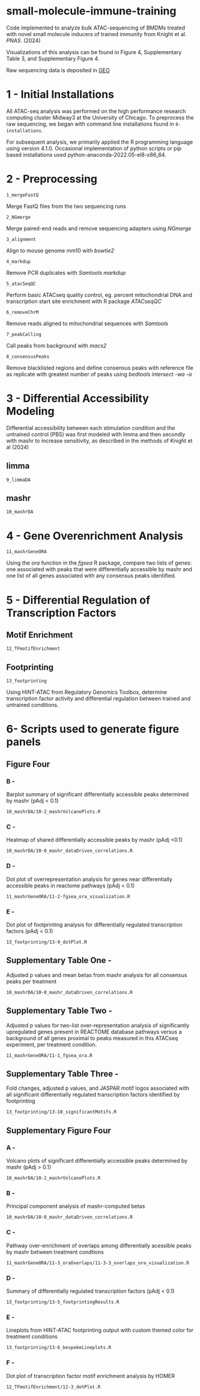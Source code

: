 # small-molecule-immune-training
Code implemented to analyze bulk ATAC-sequencing of BMDMs treated with novel small molecule inducers of trained immunity from Knight et al. <i>PNAS</i>. (2024)

Visualizations of this analysis can be found in Figure 4, Supplementary Table 3, and Supplementary Figure 4.

Raw sequencing data is deposited in [GEO](https://www.ncbi.nlm.nih.gov/geo/query/acc.cgi?acc=GSE270608)


# 1 - Initial Installations
All ATAC-seq analysis was performed on the high performance research computing cluster Midway3 at the University of Chicago. To preprocess the raw sequencing, we began with command line installations found in `0-installations`. 

For subsequent analysis, we primarily applied the R programming language using version 4.1.0. Occasional implementation of python scripts or pip based installations used python-anaconda-2022.05-el8-x86_64. 

# 2 - Preprocessing
`1_mergeFastQ`

Merge FastQ files from the two sequencing runs

`2_NGmerge`

Merge paired-end reads and remove sequencing adapters using <i>NGmerge</i>

`3_alignment`

Align to mouse genome mm10 with <i>bowtie2</i>

`4_markdup`

Remove PCR duplicates with <i>Samtools markdup</i>

`5_atacSeqQC`

Perform basic ATACseq quality control, eg. percent mitochondrial DNA and transcription start site enrichment with R package <i>ATACseqQC</i>

`6_removeChrM`

Remove reads aligned to mitochondrial sequences with <i>Samtools</i>

`7_peakCalling`

Call peaks from background with <i>macs2</i>

`8_consensusPeaks`

Remove blacklisted regions and define consensus peaks with reference file as replicate with greatest number of peaks using <i>bedtools intersect -wa -a</i>


# 3 - Differential Accessibility Modeling
Differential accessibility between each stimulation condition and the untrained control (PBS) was first modeled with limma and then secondly with mashr to increase sensitivity, as described in the methods of Knight et al (2024)

## limma
`9_limmaDA`

## mashr
`10_mashrDA`

# 4 - Gene Overenrichment Analysis
`11_mashrGeneORA`

Using the <i>ora</i> function in the <i>fgsea</i> R package, compare two lists of genes: one associated with peaks that were differentially accessible by mashr and one list of all genes associated with any consensus peaks identified.

# 5 - Differential Regulation of Transcription Factors

## Motif Enrichment
`12_TFmotifEnrichment`



## Footprinting
`13_footprinting`

Using HINT-ATAC from Regulatory Genomics Toolbox, determine transcription factor activity and differential regulation between trained and untrained conditions.


# 6- Scripts used to generate figure panels

## Figure Four

### B - 
Barplot summary of significant differentially accessible peaks determined by mashr (pAdj < 0.1)

`10_mashrDA/10-2_mashrVolcanoPlots.R`

### C - 
Heatmap of shared differentially accessible peaks by mashr (pAdj <0.1)

`10_mashrDA/10-0_mashr_dataDriven_correlations.R`

### D - 
Dot plot of overrepresentation analysis for genes near differentially accessible peaks in reactome pathways (pAdj < 0.1)

`11_mashrGeneORA/11-2-fgsea_ora_visualization.R`

### E - 
Dot plot of footprinting analysis for differentially regulated transcription factors (pAdj < 0.1)

`13_footprinting/13-9_dotPlot.R`

## Supplementary Table One -
Adjusted p values and mean betas from mashr analysis for all consensus peaks per treatment

`10_mashrDA/10-0_mashr_dataDriven_correlations.R`


## Supplementary Table Two -
Adjusted p values for two-list over-representation analysis of significantly upregulated genes present in REACTOME database pathways versus a background of all genes proximal to peaks measured in this ATACseq experiment, per treatment condition.

`11_mashrGeneORA/11-1_fgsea_ora.R`


## Supplementary Table Three -
Fold changes, adjusted p values, and JASPAR motif logos associated with all significant differentially regulated transcription factors identified by footprinting

`13_footprinting/13-10_significantMotifs.R`


## Supplementary Figure Four

### A - 
Volcano plots of significant differentially accessible peaks determined by mashr (pAdj > 0.1)

`10_mashrDA/10-2_mashrVolcanoPlots.R`

### B - 
Principal component analysis of mashr-computed betas

`10_mashrDA/10-0_mashr_dataDriven_correlations.R`

### C - 
Pathway over-enrichment of overlaps among differentially acessible peaks by mashr between treatment condtions 

`11_mashrGeneORA/11-3_oraOverlaps/11-3-3_overlaps_ora_visualization.R`

### D - 
Summary of differentially regulated transcription factors (pAdj < 0.1)

`13_footprinting/13-5_footprintingResults.R`

### E - 
Lineplots from HINT-ATAC footprinting output with custom themed color for treatment conditions

`13_footprinting/13-6_bespokeLineplots.R`

### F - 
Dot plot of transcription factor motif enrichment analysis by HOMER

`12_TFmotifEnrichment/12-3_dotPlot.R`

